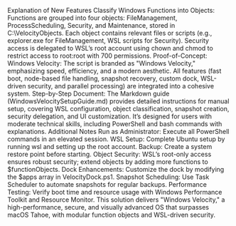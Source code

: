 Explanation of New Features
Classify Windows Functions into Objects:
Functions are grouped into four objects: FileManagement, ProcessScheduling, Security, and Maintenance, stored in C:\VelocityObjects.
Each object contains relevant files or scripts (e.g., explorer.exe for FileManagement, WSL scripts for Security).
Security access is delegated to WSL’s root account using chown and chmod to restrict access to root:root with 700 permissions.
Proof-of-Concept: Windows Velocity:
The script is branded as "Windows Velocity," emphasizing speed, efficiency, and a modern aesthetic.
All features (fast boot, node-based file handling, snapshot recovery, custom dock, WSL-driven security, and parallel processing) are integrated into a cohesive system.
Step-by-Step Document:
The Markdown guide (WindowsVelocitySetupGuide.md) provides detailed instructions for manual setup, covering WSL configuration, object classification, snapshot creation, security delegation, and UI customization.
It’s designed for users with moderate technical skills, including PowerShell and bash commands with explanations.
Additional Notes
Run as Administrator: Execute all PowerShell commands in an elevated session.
WSL Setup: Complete Ubuntu setup by running wsl and setting up the root account.
Backup: Create a system restore point before starting.
Object Security: WSL’s root-only access ensures robust security; extend objects by adding more functions to $functionObjects.
Dock Enhancements: Customize the dock by modifying the $apps array in VelocityDock.ps1.
Snapshot Scheduling: Use Task Scheduler to automate snapshots for regular backups.
Performance Testing: Verify boot time and resource usage with Windows Performance Toolkit and Resource Monitor.
This solution delivers "Windows Velocity," a high-performance, secure, and visually advanced OS that surpasses macOS Tahoe, with modular function objects and WSL-driven security.